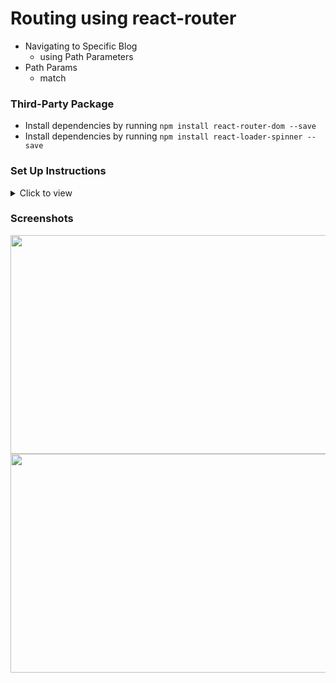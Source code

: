 # Routing using react-router

- Navigating to Specific Blog
  - using Path Parameters
- Path Params
  - match


### Third-Party Package

- Install dependencies by running `npm install react-router-dom --save`
- Install dependencies by running `npm install react-loader-spinner --save`

### Set Up Instructions 

<details>
<summary>Click to view</summary>

- Download dependencies by running `npm install`
- Start up the app using `npm start`
</details>


### Screenshots

<img src="https://user-images.githubusercontent.com/88069541/149202670-47cb7a6a-3615-40ce-9bb1-e0cfada99ab1.png" width="550" height="350"/>

<br/>

<img src="https://user-images.githubusercontent.com/88069541/149202677-a06a1a40-ed05-4cf5-b7d2-e304c16791c1.png" width="550" height="350"/>





